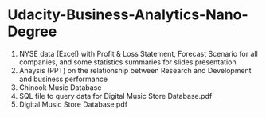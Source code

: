 # Udacity-Business-Analytics-Nano-Degree
1. NYSE data (Excel) with Profit & Loss Statement, Forecast Scenario for all companies, and some statistics summaries for slides presentation
2. Anaysis (PPT) on the relationship between Research and Development and business performance
3. Chinook Music Database
4. SQL file to query data for Digital Music Store Database.pdf
5. Digital Music Store Database.pdf
